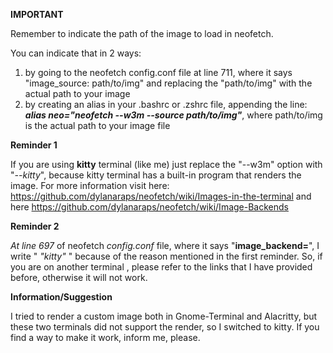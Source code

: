 **IMPORTANT**

Remember to indicate the path of the image to load in neofetch.

You can indicate that in 2 ways:

1. by going to the neofetch config.conf file at line 711, where it says "image_source: path/to/img" and replacing the "path/to/img" with the actual path to your image
2. by creating an alias in your .bashrc or .zshrc file, appending the line: ***alias neo="neofetch --w3m --source path/to/img"***, where path/to/img is the actual path to your image file

**Reminder 1**

If you are using **kitty** terminal (like me) just replace the "--w3m" option with "*--kitty*", because kitty terminal has a built-in program that renders the image.
For more information visit here: https://github.com/dylanaraps/neofetch/wiki/Images-in-the-terminal and here https://github.com/dylanaraps/neofetch/wiki/Image-Backends

**Reminder 2**

*At line 697* of neofetch *config.conf* file, where it says "**image_backend=**", I write " *"kitty"* " because of the reason mentioned in the first reminder.
So, if you are on another terminal , please refer to the links that I have provided before, otherwise it will not work.

**Information/Suggestion**

I tried to render a custom image both in Gnome-Terminal and Alacritty, but these two terminals did not support the render, so I switched to kitty.
If you find a way to make it work, inform me, please.
